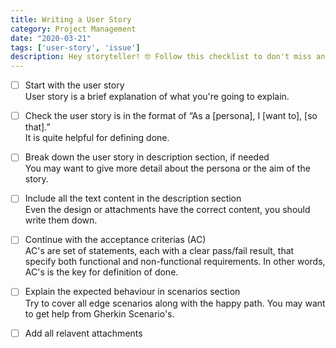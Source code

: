 ```yaml
---
title: Writing a User Story
category: Project Management
date: "2020-03-21"
tags: ['user-story', 'issue']
description: Hey storyteller! 🤓 Follow this checklist to don't miss any point while writing a story.
---
```


- [ ] Start with the user story  
User story is a brief explanation of what you're going to explain. 

- [ ] Check the user story is in the format of “As a [persona], I [want to], [so that].”   
It is quite helpful for defining done.

- [ ] Break down the user story in description section, if needed  
You may want to give more detail about the persona or the aim of the story. 

- [ ] Include all the text content in the description section  
Even the design or attachments have the correct content, you should write them down.

- [ ] Continue with the acceptance criterias (AC)  
AC's are set of statements, each with a clear pass/fail result, that specify both functional and non-functional requirements. In other words, AC's is the key for definition of done.

- [ ] Explain the expected behaviour in scenarios section  
Try to cover all edge scenarios along with the happy path. You may want to get help from Gherkin Scenario's.

- [ ] Add all relavent attachments  
